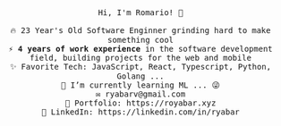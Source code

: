 <!-- ### Hi there 👋 -->
<!-- **ryabar/ryabar** is a ✨ _special_ ✨ repository because its `README.md` (this file) appears on your GitHub profile.

Here are some ideas to get you started:

- 🔭 I’m currently working on ...
- 🌱 I’m currently learning ...
- 👯 I’m looking to collaborate on ...
- 🤔 I’m looking for help with ...
- 💬 Ask me about ...
- 📫 How to reach me: ...
- 😄 Pronouns: ...
- ⚡ Fun fact: ... -->

<p align="center">
  <samp>
    Hi, I'm Romario! 👋 <br><br>
    🔥 23 Year's Old Software Enginner grinding hard to make something cool  <br>
    ⚡ <b>4 years of work experience</b> in the software development field, building projects for the web and mobile <br>
    ✨ Favorite Tech: JavaScript, React, Typescript, Python, Golang ...  <br>
    📓 I’m currently learning ML ... 😜 <br>
    ✉️ ryabarv@gmail.com <br>
    🎨 Portfolio: https://royabar.xyz <br>
    💼 LinkedIn: https://linkedin.com/in/ryabar <br>
  </samp>
</p>









